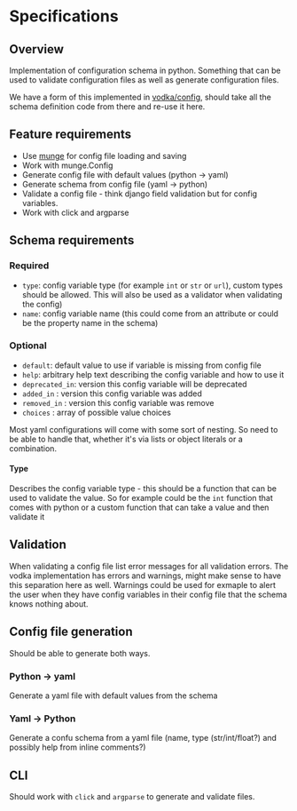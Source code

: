 # Specifications

## Overview

Implementation of configuration schema in python. Something that can be used to validate configuration files as well as generate configuration files.

We have a form of this implemented in [vodka/config](https://github.com/20c/vodka/tree/master/vodka/config), should take all the schema definition code from there and re-use it here. 

## Feature requirements

- Use [munge](https://github.com/20c/munge) for config file loading and saving
- Work with munge.Config
- Generate config file with default values (python -> yaml)
- Generate schema from config file (yaml -> python)
- Validate a config file - think django field validation but for config variables.
- Work with click and argparse

## Schema requirements

### Required

- `type`: config variable type (for example `int` or `str` or `url`), custom types should be allowed. This will also be used as a validator when validating the config)
- `name`: config variable name (this could come from an attribute or could be the property name in the schema)

### Optional

- `default`: default value to use if variable is missing from config file
- `help`: arbitrary help text describing the config variable and how to use it
- `deprecated_in`: version this config variable will be deprecated
- `added_in` : version this config variable was added
- `removed_in` : version this config variable was remove
- `choices` : array of possible value choices

Most yaml configurations will come with some sort of nesting. So need to be able to handle that, whether it's via lists or object literals or a combination.

#### Type

Describes the config variable type - this should be a function that can be used to validate the value. So for example
could be the `int` function that comes with python or a custom function that can take a value and then validate it 

## Validation

When validating a config file list error messages for all validation errors. The vodka implementation has errors and warnings, might make sense to have this separation here as well. Warnings could be used for exmaple to alert the user when they have config variables in their config file that the schema knows nothing about.

## Config file generation

Should be able to generate both ways.

### Python -> yaml

Generate a yaml file with default values from the schema

### Yaml -> Python

Generate a confu schema from a yaml file (name, type (str/int/float?) and possibly help from inline comments?)

## CLI

Should work with `click` and `argparse` to generate and validate files.
